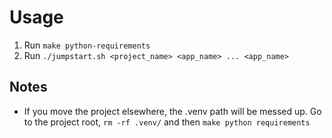 # Usage

1. Run ```make python-requirements```
2. Run ```./jumpstart.sh <project_name> <app_name> ... <app_name>```

## Notes
- If you move the project elsewhere, the .venv path will be messed up. Go to the project root, ```rm -rf .venv/``` and then ```make python requirements```
